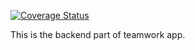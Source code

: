 [![Coverage Status](https://coveralls.io/repos/github/GeekSilver/teamwork-api/badge.svg?branch=master)](https://coveralls.io/github/GeekSilver/teamwork-api?branch=master)

This is the backend part of teamwork app.
